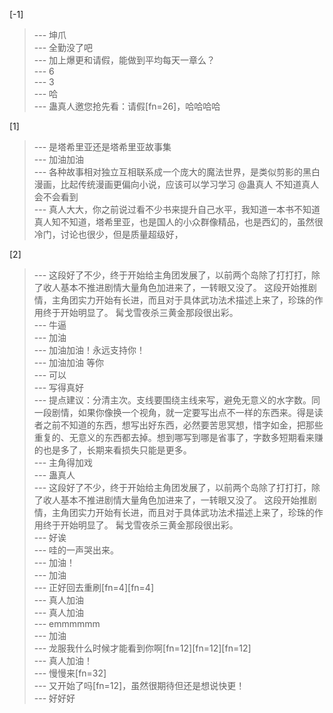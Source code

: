 
[-1] 
>--- 坤爪<br>
>--- 全勤没了吧<br>
>--- 加上爆更和请假，能做到平均每天一章么？<br>
>--- 6<br>
>--- 3<br>
>--- 哈<br>
>--- 蛊真人邀您抢先看：请假[fn=26]，哈哈哈哈<br>

[1] 
>--- 是塔希里亚还是塔希里亚故事集<br>
>--- 加油加油<br>
>--- 各种故事相对独立互相联系成一个庞大的魔法世界，是类似剪影的黑白漫画，比起传统漫画更偏向小说，应该可以学习学习   @蛊真人  不知道真人会不会看到<br>
>--- 真人大大，你之前说过看不少书来提升自己水平，我知道一本书不知道真人知不知道，塔希里亚，也是国人的小众群像精品，也是西幻的，虽然很冷门，讨论也很少，但是质量超级好，<br>

[2] 
>--- 这段好了不少，终于开始给主角团发展了，以前两个岛除了打打打，除了收人基本不推进剧情大量角色加进来了，一转眼又没了。
这段开始推剧情，主角团实力开始有长进，而且对于具体武功法术描述上来了，珍珠的作用终于开始明显了。
髯戈雪夜杀三黄金那段很出彩。<br>
>--- 牛逼<br>
>--- 加油<br>
>--- 加油加油！永远支持你！<br>
>--- 加油加油   等你<br>
>--- 可以<br>
>--- 写得真好<br>
>--- 提点建议：分清主次。支线要围绕主线来写，避免无意义的水字数。同一段剧情，如果你像换一个视角，就一定要写出点不一样的东西来。得是读者之前不知道的东西，想写出好东西，必然要苦思冥想，惜字如金，把那些重复的、无意义的东西都去掉。想到哪写到哪是省事了，字数多短期看来赚的也是多了，长期来看损失只能是更多。<br>
>--- 主角得加戏<br>
>--- 蛊真人<br>
>--- 这段好了不少，终于开始给主角团发展了，以前两个岛除了打打打，除了收人基本不推进剧情大量角色加进来了，一转眼又没了。
这段开始推剧情，主角团实力开始有长进，而且对于具体武功法术描述上来了，珍珠的作用终于开始明显了。
髯戈雪夜杀三黄金那段很出彩。<br>
>--- 好诶<br>
>--- 哇的一声哭出来。<br>
>--- 加油！<br>
>--- 加油<br>
>--- 正好回去重刷[fn=4][fn=4]<br>
>--- 真人加油<br>
>--- 真人加油<br>
>--- emmmmmm<br>
>--- 加油<br>
>--- 龙服我什么时候才能看到你啊[fn=12][fn=12][fn=12]<br>
>--- 真人加油！<br>
>--- 慢慢来[fn=32]<br>
>--- 又开始了吗[fn=12]，虽然很期待但还是想说快更！<br>
>--- 好好好<br>
